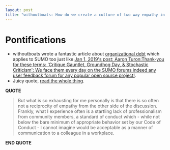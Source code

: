 ```yaml
---
layout: post
title: "withoutboats: How do we create a culture of two way empathy in open source software?"
---
```

# Pontifications

* withoutboats wrote a fantastic article about [organizational debt](https://boats.gitlab.io/blog/post/rust-2019/) which applies to SUMO too just like [Jan 1, 2019's post: Aaron Turon:Thank-you for these terms: 'Critique Gauntlet, Groundhog Day, & Stochastic Criticism': We face them every day on the SUMO forums indeed any user feedback forum for any popular open source project!](http://rolandtanglao.com/2019/01/01/p1-aaron-turon-critique-gauntlet-groundhog-day-stochastic-critique/).
* Juicy quote, [read the whole thing](https://boats.gitlab.io/blog/post/rust-2019/).

**QUOTE**

<blockquote> 
    
But what is so exhausting for me personally is that there is so often not a reciprocity of empathy from the other side of the discussion. Frankly, what I experience often is a startling lack of professionalism from community members, a standard of conduct which - while not below the bare minimum of appropriate behavior set by our Code of Conduct - I cannot imagine would be acceptable as a manner of communication to a colleague in a workplace.

</blockquote> 

**END QUOTE**
